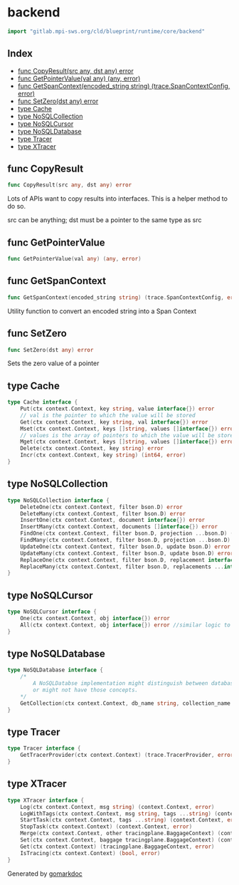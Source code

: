 <!-- Code generated by gomarkdoc. DO NOT EDIT -->

# backend

```go
import "gitlab.mpi-sws.org/cld/blueprint/runtime/core/backend"
```

## Index

- [func CopyResult\(src any, dst any\) error](<#CopyResult>)
- [func GetPointerValue\(val any\) \(any, error\)](<#GetPointerValue>)
- [func GetSpanContext\(encoded\_string string\) \(trace.SpanContextConfig, error\)](<#GetSpanContext>)
- [func SetZero\(dst any\) error](<#SetZero>)
- [type Cache](<#Cache>)
- [type NoSQLCollection](<#NoSQLCollection>)
- [type NoSQLCursor](<#NoSQLCursor>)
- [type NoSQLDatabase](<#NoSQLDatabase>)
- [type Tracer](<#Tracer>)
- [type XTracer](<#XTracer>)


<a name="CopyResult"></a>
## func CopyResult

```go
func CopyResult(src any, dst any) error
```

Lots of APIs want to copy results into interfaces. This is a helper method to do so.

src can be anything; dst must be a pointer to the same type as src

<a name="GetPointerValue"></a>
## func GetPointerValue

```go
func GetPointerValue(val any) (any, error)
```



<a name="GetSpanContext"></a>
## func GetSpanContext

```go
func GetSpanContext(encoded_string string) (trace.SpanContextConfig, error)
```

Utility function to convert an encoded string into a Span Context

<a name="SetZero"></a>
## func SetZero

```go
func SetZero(dst any) error
```

Sets the zero value of a pointer

<a name="Cache"></a>
## type Cache



```go
type Cache interface {
    Put(ctx context.Context, key string, value interface{}) error
    // val is the pointer to which the value will be stored
    Get(ctx context.Context, key string, val interface{}) error
    Mset(ctx context.Context, keys []string, values []interface{}) error
    // values is the array of pointers to which the value will be stored
    Mget(ctx context.Context, keys []string, values []interface{}) error
    Delete(ctx context.Context, key string) error
    Incr(ctx context.Context, key string) (int64, error)
}
```

<a name="NoSQLCollection"></a>
## type NoSQLCollection



```go
type NoSQLCollection interface {
    DeleteOne(ctx context.Context, filter bson.D) error
    DeleteMany(ctx context.Context, filter bson.D) error
    InsertOne(ctx context.Context, document interface{}) error
    InsertMany(ctx context.Context, documents []interface{}) error
    FindOne(ctx context.Context, filter bson.D, projection ...bson.D) (NoSQLCursor, error)  //projections should be optional,just like they are in go-mongo and py-mongo. In go-mongo they use an explicit SetProjection method.
    FindMany(ctx context.Context, filter bson.D, projection ...bson.D) (NoSQLCursor, error) // Result is not a slice -> it is an object we can use to retrieve documents using res.All().
    UpdateOne(ctx context.Context, filter bson.D, update bson.D) error
    UpdateMany(ctx context.Context, filter bson.D, update bson.D) error
    ReplaceOne(ctx context.Context, filter bson.D, replacement interface{}) error
    ReplaceMany(ctx context.Context, filter bson.D, replacements ...interface{}) error
}
```

<a name="NoSQLCursor"></a>
## type NoSQLCursor



```go
type NoSQLCursor interface {
    One(ctx context.Context, obj interface{}) error
    All(ctx context.Context, obj interface{}) error //similar logic to Decode, but for multiple documents
}
```

<a name="NoSQLDatabase"></a>
## type NoSQLDatabase



```go
type NoSQLDatabase interface {
    /*
    	A NoSQLDatabse implementation might distinguish between databases and collections,
    	or might not have those concepts.
    */
    GetCollection(ctx context.Context, db_name string, collection_name string) (NoSQLCollection, error)
}
```

<a name="Tracer"></a>
## type Tracer



```go
type Tracer interface {
    GetTracerProvider(ctx context.Context) (trace.TracerProvider, error)
}
```

<a name="XTracer"></a>
## type XTracer



```go
type XTracer interface {
    Log(ctx context.Context, msg string) (context.Context, error)
    LogWithTags(ctx context.Context, msg string, tags ...string) (context.Context, error)
    StartTask(ctx context.Context, tags ...string) (context.Context, error)
    StopTask(ctx context.Context) (context.Context, error)
    Merge(ctx context.Context, other tracingplane.BaggageContext) (context.Context, error)
    Set(ctx context.Context, baggage tracingplane.BaggageContext) (context.Context, error)
    Get(ctx context.Context) (tracingplane.BaggageContext, error)
    IsTracing(ctx context.Context) (bool, error)
}
```

Generated by [gomarkdoc](<https://github.com/princjef/gomarkdoc>)
